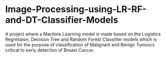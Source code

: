 # Image-Processing-using-LR-RF-and-DT-Classifier-Models
A project where a Machine Learning model is made based on the Logistics Regression, Decision Tree and Random Forest Classifier models which is used for the purpose of classification of Malignant and Benign Tumours critical to early detection of Breast Cancer.
